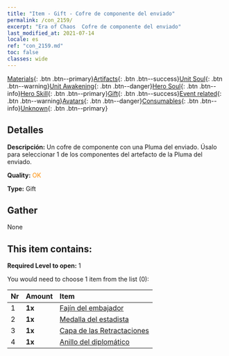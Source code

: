 ```yaml
---
title: "Item - Gift - Cofre de componente del enviado"
permalink: /con_2159/
excerpt: "Era of Chaos  Cofre de componente del enviado"
last_modified_at: 2021-07-14
locale: es
ref: "con_2159.md"
toc: false
classes: wide
---
```

 [Materials](/ItemsES/){: .btn .btn--primary}[Artifacts](/ItemsES/Artifacts/){: .btn .btn--success}[Unit Soul](/ItemsES/UnitSoul/){: .btn .btn--warning}[Unit Awakening](/ItemsES/UnitAwakening/){: .btn .btn--danger}[Hero Soul](/ItemsES/HeroSoul/){: .btn .btn--info}[Hero Skill](/ItemsES/HeroSkill/){: .btn .btn--primary}[Gift](/ItemsES/Gift/){: .btn .btn--success}[Event related](/ItemsES/Events/){: .btn .btn--warning}[Avatars](/ItemsES/Avatars/){: .btn .btn--danger}[Consumables](/ItemsES/Consumables/){: .btn .btn--info}[Unknown](/ItemsES/Unknown/){: .btn .btn--primary}

## Detalles
 **Descripción:** Un cofre de componente con una Pluma del enviado. Úsalo para seleccionar 1 de los componentes del artefacto de la Pluma del enviado.

 **Quality:** <span style="color: #FF8C00">OK</span>

 **Type:** Gift

## Gather

  None

## This item contains:

 **Required Level to open:** 1

 You would need to choose 1 item from the list (0):

  | Nr | Amount |     Item    |
  |:---|:-------|:------------|
  | 1 |  **1x** | [Fajín del embajador](/es/Items/art_2154/) |  | 
  | 2 |  **1x** | [Medalla del estadista](/es/Items/art_2155/) |  | 
  | 3 |  **1x** | [Capa de las Retractaciones](/es/Items/art_2156/) |  | 
  | 4 |  **1x** | [Anillo del diplomático](/es/Items/art_2157/) |  | 
